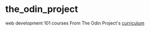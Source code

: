 # the_odin_project
web development 101 courses
From The Odin Project's [curriculum](http://www.theodinproject.com/courses/web-development-101/lessons/html-css)
